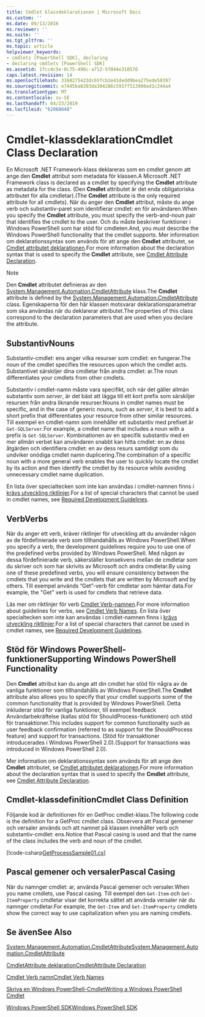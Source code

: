 ```yaml
---
title: Cmdlet klassdeklarationen | Microsoft Docs
ms.custom: ''
ms.date: 09/13/2016
ms.reviewer: ''
ms.suite: ''
ms.tgt_pltfrm: ''
ms.topic: article
helpviewer_keywords:
- cmdlets [PowerShell SDK], declaring
- declaring cmdlets [PowerShell SDK]
ms.assetid: 1fcc4c5e-0c75-496c-a712-5f844e310576
caps.latest.revision: 14
ms.openlocfilehash: 3168275423dc65fcb2e41dedd9bea275ede58397
ms.sourcegitcommit: e7445ba8203da304286c591ff513900ad1c244a4
ms.translationtype: MT
ms.contentlocale: sv-SE
ms.lasthandoff: 04/23/2019
ms.locfileid: "62068648"
---
```

# <a name="cmdlet-class-declaration"></a><span data-ttu-id="97ce4-102">Cmdlet-klassdeklaration</span><span class="sxs-lookup"><span data-stu-id="97ce4-102">Cmdlet Class Declaration</span></span>

<span data-ttu-id="97ce4-103">En Microsoft .NET Framework-klass deklareras som en cmdlet genom att ange den **Cmdlet** attribut som metadata för klassen.</span><span class="sxs-lookup"><span data-stu-id="97ce4-103">A Microsoft .NET Framework class is declared as a cmdlet by specifying the **Cmdlet** attribute as metadata for the class.</span></span> <span data-ttu-id="97ce4-104">(Den **Cmdlet** attributet är det enda obligatoriska attributet för alla cmdletar).</span><span class="sxs-lookup"><span data-stu-id="97ce4-104">(The **Cmdlet** attribute is the only required attribute for all cmdlets).</span></span> <span data-ttu-id="97ce4-105">När du anger den **Cmdlet** attribut, måste du ange verb och substantiv-paret som identifierar cmdlet: en för användaren.</span><span class="sxs-lookup"><span data-stu-id="97ce4-105">When you specify the **Cmdlet** attribute, you must specify the verb-and-noun pair that identifies the cmdlet to the user.</span></span> <span data-ttu-id="97ce4-106">Och du måste beskriver funktioner i Windows PowerShell som har stöd för cmdleten.</span><span class="sxs-lookup"><span data-stu-id="97ce4-106">And, you must describe the Windows PowerShell functionality that the cmdlet supports.</span></span> <span data-ttu-id="97ce4-107">Mer information om deklarationssyntax som används för att ange den **Cmdlet** attributet, se [Cmdlet attributet deklarationen](./cmdlet-attribute-declaration.md).</span><span class="sxs-lookup"><span data-stu-id="97ce4-107">For more information about the declaration syntax that is used to specify the **Cmdlet** attribute, see [Cmdlet Attribute Declaration](./cmdlet-attribute-declaration.md).</span></span>

> [!NOTE]
> <span data-ttu-id="97ce4-108">Den **Cmdlet** attributet definieras av den [System.Management.Automation.CmdletAttribute](/dotnet/api/System.Management.Automation.CmdletAttribute) klass.</span><span class="sxs-lookup"><span data-stu-id="97ce4-108">The **Cmdlet** attribute is defined by the [System.Management.Automation.CmdletAttribute](/dotnet/api/System.Management.Automation.CmdletAttribute) class.</span></span> <span data-ttu-id="97ce4-109">Egenskaperna för den här klassen motsvarar deklarationsparametrar som ska användas när du deklarerar attributet.</span><span class="sxs-lookup"><span data-stu-id="97ce4-109">The properties of this class correspond to the declaration parameters that are used when you declare the attribute.</span></span>

## <a name="nouns"></a><span data-ttu-id="97ce4-110">Substantiv</span><span class="sxs-lookup"><span data-stu-id="97ce4-110">Nouns</span></span>

<span data-ttu-id="97ce4-111">Substantiv-cmdlet: ens anger vilka resurser som cmdlet: en fungerar.</span><span class="sxs-lookup"><span data-stu-id="97ce4-111">The noun of the cmdlet specifies the resources upon which the cmdlet acts.</span></span> <span data-ttu-id="97ce4-112">Substantivet särskiljer dina cmdletar från andra cmdlet: ar.</span><span class="sxs-lookup"><span data-stu-id="97ce4-112">The noun differentiates your cmdlets from other cmdlets.</span></span>

<span data-ttu-id="97ce4-113">Substantiv i cmdlet-namn måste vara specifikt, och när det gäller allmän substantiv som *server*, är det bäst att lägga till ett kort prefix som särskiljer resursen från andra liknande resurser.</span><span class="sxs-lookup"><span data-stu-id="97ce4-113">Nouns in cmdlet names must be specific, and in the case of generic nouns, such as *server*, it is best to add a short prefix that differentiates your resource from other similar resources.</span></span> <span data-ttu-id="97ce4-114">Till exempel en cmdlet-namn som innehåller ett substantiv med prefixet är `Get-SQLServer`.</span><span class="sxs-lookup"><span data-stu-id="97ce4-114">For example, a cmdlet name that includes a noun with a prefix is `Get-SQLServer`.</span></span> <span data-ttu-id="97ce4-115">Kombinationen av en specifik substantiv med en mer allmän verbet kan användaren snabbt kan hitta cmdlet: en av dess åtgärden och identifiera cmdlet: en av dess resurs samtidigt som du undviker onödiga cmdlet namn duplicering.</span><span class="sxs-lookup"><span data-stu-id="97ce4-115">The combination of a specific noun with a more general verb enables the user to quickly locate the cmdlet by its action and then identify the cmdlet by its resource while avoiding unnecessary cmdlet name duplication.</span></span>

<span data-ttu-id="97ce4-116">En lista över specialtecken som inte kan användas i cmdlet-namnen finns i [krävs utveckling riktlinjer](./required-development-guidelines.md).</span><span class="sxs-lookup"><span data-stu-id="97ce4-116">For a list of special characters that cannot be used in cmdlet names, see [Required Development Guidelines](./required-development-guidelines.md).</span></span>

## <a name="verbs"></a><span data-ttu-id="97ce4-117">Verb</span><span class="sxs-lookup"><span data-stu-id="97ce4-117">Verbs</span></span>

<span data-ttu-id="97ce4-118">När du anger ett verb, kräver riktlinjer för utveckling att du använder någon av de fördefinierade verb som tillhandahålls av Windows PowerShell.</span><span class="sxs-lookup"><span data-stu-id="97ce4-118">When you specify a verb, the development guidelines require you to use one of the predefined verbs provided by Windows PowerShell.</span></span> <span data-ttu-id="97ce4-119">Med någon av dessa fördefinierade verb, säkerställer konsekvens mellan de cmdletar som du skriver och som har skrivits av Microsoft och andra cmdletar.</span><span class="sxs-lookup"><span data-stu-id="97ce4-119">By using one of these predefined verbs, you will ensure consistency between the cmdlets that you write and the cmdlets that are written by Microsoft and by others.</span></span> <span data-ttu-id="97ce4-120">Till exempel används ”Get”-verb för cmdletar som hämtar data.</span><span class="sxs-lookup"><span data-stu-id="97ce4-120">For example, the "Get" verb is used for cmdlets that retrieve data.</span></span>

<span data-ttu-id="97ce4-121">Läs mer om riktlinjer för verb [Cmdlet Verb-namnen](./approved-verbs-for-windows-powershell-commands.md).</span><span class="sxs-lookup"><span data-stu-id="97ce4-121">For more information about guidelines for verbs, see [Cmdlet Verb Names](./approved-verbs-for-windows-powershell-commands.md).</span></span> <span data-ttu-id="97ce4-122">En lista över specialtecken som inte kan användas i cmdlet-namnen finns i [krävs utveckling riktlinjer](./required-development-guidelines.md).</span><span class="sxs-lookup"><span data-stu-id="97ce4-122">For a list of special characters that cannot be used in cmdlet names, see [Required Development Guidelines](./required-development-guidelines.md).</span></span>

## <a name="supporting-windows-powershell-functionality"></a><span data-ttu-id="97ce4-123">Stöd för Windows PowerShell-funktioner</span><span class="sxs-lookup"><span data-stu-id="97ce4-123">Supporting Windows PowerShell Functionality</span></span>

<span data-ttu-id="97ce4-124">Den **Cmdlet** attribut kan du ange att din cmdlet har stöd för några av de vanliga funktioner som tillhandahålls av Windows PowerShell.</span><span class="sxs-lookup"><span data-stu-id="97ce4-124">The **Cmdlet** attribute also allows you to specify that your cmdlet supports some of the common functionality that is provided by Windows PowerShell.</span></span> <span data-ttu-id="97ce4-125">Detta inkluderar stöd för vanliga funktioner, till exempel feedback Användarbekräftelse (kallas stöd för ShouldProcess-funktionen) och stöd för transaktioner.</span><span class="sxs-lookup"><span data-stu-id="97ce4-125">This includes support for common functionality such as user feedback confirmation (referred to as support for the ShouldProcess feature) and support for transactions.</span></span> <span data-ttu-id="97ce4-126">(Stöd för transaktioner introducerades i Windows PowerShell 2.0).</span><span class="sxs-lookup"><span data-stu-id="97ce4-126">(Support for transactions was introduced in Windows PowerShell 2.0).</span></span>

<span data-ttu-id="97ce4-127">Mer information om deklarationssyntax som används för att ange den **Cmdlet** attributet, se [Cmdlet attributet deklarationen](./cmdlet-attribute-declaration.md).</span><span class="sxs-lookup"><span data-stu-id="97ce4-127">For more information about the declaration syntax that is used to specify the **Cmdlet** attribute, see [Cmdlet Attribute Declaration](./cmdlet-attribute-declaration.md).</span></span>

## <a name="cmdlet-class-definition"></a><span data-ttu-id="97ce4-128">Cmdlet-klassdefinition</span><span class="sxs-lookup"><span data-stu-id="97ce4-128">Cmdlet Class Definition</span></span>

<span data-ttu-id="97ce4-129">Följande kod är definitionen för en GetProc cmdlet-klass.</span><span class="sxs-lookup"><span data-stu-id="97ce4-129">The following code is the definition for a GetProc cmdlet class.</span></span> <span data-ttu-id="97ce4-130">Observera att Pascal gemener och versaler används och att namnet på klassen innehåller verb och substantiv-cmdlet: ens.</span><span class="sxs-lookup"><span data-stu-id="97ce4-130">Notice that Pascal casing is used and that the name of the class includes the verb and noun of the cmdlet.</span></span>

[!code-csharp[GetProcessSample01.cs](../../powershell-sdk-samples/SDK-2.0/csharp/GetProcessSample01/GetProcessSample01.cs#L33-L34 "GetProcessSample01.cs")]

## <a name="pascal-casing"></a><span data-ttu-id="97ce4-131">Pascal gemener och versaler</span><span class="sxs-lookup"><span data-stu-id="97ce4-131">Pascal Casing</span></span>

<span data-ttu-id="97ce4-132">När du namnger cmdlet: ar, använda Pascal gemener och versaler.</span><span class="sxs-lookup"><span data-stu-id="97ce4-132">When you name cmdlets, use Pascal casing.</span></span> <span data-ttu-id="97ce4-133">Till exempel den `Get-Item` och `Get-ItemProperty` cmdletar visar det korrekta sättet att använda versaler när du namnger cmdletar.</span><span class="sxs-lookup"><span data-stu-id="97ce4-133">For example, the `Get-Item` and `Get-ItemProperty` cmdlets show the correct way to use capitalization when you are naming cmdlets.</span></span>

## <a name="see-also"></a><span data-ttu-id="97ce4-134">Se även</span><span class="sxs-lookup"><span data-stu-id="97ce4-134">See Also</span></span>

[<span data-ttu-id="97ce4-135">System.Management.Automation.CmdletAttribute</span><span class="sxs-lookup"><span data-stu-id="97ce4-135">System.Management.Automation.CmdletAttribute</span></span>](/dotnet/api/System.Management.Automation.CmdletAttribute)

[<span data-ttu-id="97ce4-136">CmdletAttribute deklaration</span><span class="sxs-lookup"><span data-stu-id="97ce4-136">CmdletAttribute Declaration</span></span>](./cmdlet-attribute-declaration.md)

[<span data-ttu-id="97ce4-137">Cmdlet Verb namn</span><span class="sxs-lookup"><span data-stu-id="97ce4-137">Cmdlet Verb Names</span></span>](./approved-verbs-for-windows-powershell-commands.md)

[<span data-ttu-id="97ce4-138">Skriva en Windows PowerShell-Cmdlet</span><span class="sxs-lookup"><span data-stu-id="97ce4-138">Writing a Windows PowerShell Cmdlet</span></span>](./writing-a-windows-powershell-cmdlet.md)

[<span data-ttu-id="97ce4-139">Windows PowerShell SDK</span><span class="sxs-lookup"><span data-stu-id="97ce4-139">Windows PowerShell SDK</span></span>](../windows-powershell-reference.md)

